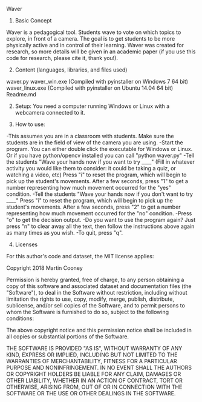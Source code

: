 
Waver

1) Basic Concept

Waver is a pedagogical tool.
Students wave to vote on which topics to explore, in front of a camera.
The goal is to get students to be more physically active and in control of their learning.
Waver was created for research, so more details will be given in an academic paper (if you use this code for research, please cite it, thank you!).

2) Content (languages, libraries, and files used) 

waver.py
waver_win.exe (Compiled with pyinstaller on Windows 7 64 bit)
waver_linux.exe (Compiled with pyinstaller on Ubuntu 14.04 64 bit)
Readme.md

2) Setup:
You need a computer running Windows or Linux with a webcamera connected to it.

3) How to use:

-This assumes you are in a classroom with students.
Make sure the students are in the field of view of the camera you are using.
-Start the program. 
You can either double click the executable for Windows or Linux.
Or if you have python/opencv installed you can call
"python waver.py"
-Tell the students "Wave your hands now if you want to try ____" 
(Fill in whatever activity you would like them to consider: it could be taking a quiz, or watching a video, etc)
Press "i" to reset the program, which will begin to pick up the student's movements.
After a few seconds, press "1" to get a number representing how much movement occurred for the "yes" condition.
-Tell the students "Wave your hands now if you don't want to try ____"
Press "i" to reset the program, which will begin to pick up the student's movements.
After a few seconds, press "2" to get a number representing how much movement occurred for the "no" condition.
-Press "o" to get the decision output. 
-Do you want to use the program again? Just press "n" to clear away all the text, then follow the instructions above again as many times as you wish.
-To quit, press "q".

4) Licenses

For this author's code and dataset, the MIT license applies:

Copyright 2018 Martin Cooney 

Permission is hereby granted, free of charge, to any person obtaining a copy of this software and associated dataset and documentation files (the "Software"), to deal in the Software without restriction, including without limitation the rights to use, copy, modify, merge, publish, distribute, sublicense, and/or sell copies of the Software, and to permit persons to whom the Software is furnished to do so, subject to the following conditions:

The above copyright notice and this permission notice shall be included in all copies or substantial portions of the Software.

THE SOFTWARE IS PROVIDED "AS IS", WITHOUT WARRANTY OF ANY KIND, EXPRESS OR IMPLIED, INCLUDING BUT NOT LIMITED TO THE WARRANTIES OF MERCHANTABILITY, FITNESS FOR A PARTICULAR PURPOSE AND NONINFRINGEMENT. IN NO EVENT SHALL THE AUTHORS OR COPYRIGHT HOLDERS BE LIABLE FOR ANY CLAIM, DAMAGES OR OTHER LIABILITY, WHETHER IN AN ACTION OF CONTRACT, TORT OR OTHERWISE, ARISING FROM, OUT OF OR IN CONNECTION WITH THE SOFTWARE OR THE USE OR OTHER DEALINGS IN THE SOFTWARE.



